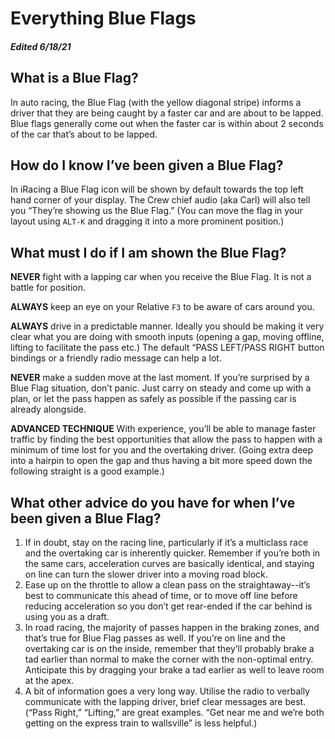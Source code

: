 # Everything Blue Flags

#### *Edited 6/18/21*

## What is a Blue Flag?
In auto racing, the Blue Flag (with the yellow diagonal stripe) informs a driver that they are being caught by a faster car and are about to be lapped. Blue flags generally come out when the faster car is within about 2 seconds of the car that’s about to be lapped.

## How do I know I’ve been given a Blue Flag?
In iRacing a Blue Flag icon will be shown by default towards the top left hand corner of your display. The Crew chief audio (aka Carl) will also tell you “They’re showing us the Blue Flag.” (You can move the flag in your layout using `ALT-K` and dragging it into a more prominent position.)

## What must I do if I am shown the Blue Flag?
**NEVER** fight with a lapping car when you receive the Blue Flag. It is not a battle for position.

**ALWAYS** keep an eye on your Relative `F3` to be aware of cars around you.

**ALWAYS** drive in a predictable manner. Ideally you should be making it very clear what you are doing with smooth inputs (opening a gap, moving offline, lifting to facilitate the pass etc.) The default “PASS LEFT/PASS RIGHT button bindings or a friendly radio message can help a lot.

**NEVER** make a sudden move at the last moment. If you’re surprised by a Blue Flag situation, don’t panic. Just carry on steady and come up with a plan, or let the pass happen as safely as possible if the passing car is already alongside.

**ADVANCED TECHNIQUE** With experience, you’ll be able to manage faster traffic by finding the best opportunities that allow the pass to happen with a minimum of time lost for you and the overtaking driver. (Going extra deep into a hairpin to open the gap and thus having a bit more speed down the following straight is a good example.)

## What other advice do you have for when I’ve been given a Blue Flag?
1. If in doubt, stay on the racing line, particularly if it’s a multiclass race and the overtaking car is inherently quicker. Remember if you’re both in the same cars, acceleration curves are basically identical, and staying on line can turn the slower driver into a moving road block.
2. Ease up on the throttle to allow a clean pass on the straightaway--it’s best to communicate this ahead of time, or to move off line before reducing acceleration so you don’t get rear-ended if the car behind is using you as a draft.
3. In road racing, the majority of passes happen in the braking zones, and that’s true for Blue Flag passes as well. If you’re on line and the overtaking car is on the inside, remember that they’ll probably brake a tad earlier than normal to make the corner with the non-optimal entry. Anticipate this by dragging your brake a tad earlier as well to leave room at the apex.
4. A bit of information goes a very long way. Utilise the radio to verbally communicate with the lapping driver, brief clear messages are best. (“Pass Right,” “Lifting,” are great examples. “Get near me and we’re both getting on the express train to wallsville” is less helpful.)